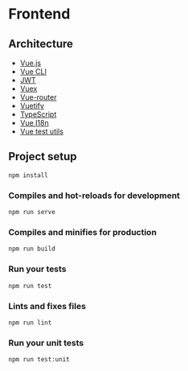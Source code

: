 # Frontend

## Architecture
- [Vue.js](https://vuejs.org/)
- [Vue CLI](https://cli.vuejs.org/guide/)
- [JWT](https://jwt.io/introduction/)
- [Vuex](https://vuex.vuejs.org/ru/guide/)
- [Vue-router](https://router.vuejs.org/ru/)
- [Vuetify](https://vuetifyjs.com/ru/getting-started/quick-start/)
- [TypeScript](https://www.typescriptlang.org/docs)
- [Vue I18n](https://kazupon.github.io/vue-i18n/guide/formatting.html)
- [Vue test utils](https://vue-test-utils.vuejs.org/ru/guides/#%D0%BE%D0%B1%D1%89%D0%B8%D0%B5-%D1%81%D0%BE%D0%B2%D0%B5%D1%82%D1%8B)

## Project setup
```
npm install
```

### Compiles and hot-reloads for development
```
npm run serve
```

### Compiles and minifies for production
```
npm run build
```

### Run your tests
```
npm run test
```

### Lints and fixes files
```
npm run lint
```

### Run your unit tests
```
npm run test:unit
```
